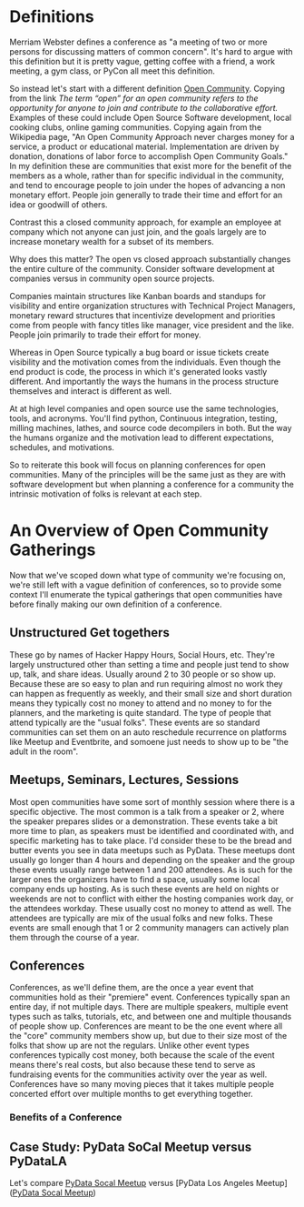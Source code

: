 # Definitions

Merriam Webster defines a conference as "a meeting of two or more persons for discussing matters of
common concern". It's hard to argue with this definition but it is pretty vague, getting
coffee with a friend, a work meeting, a gym class, or PyCon all meet this definition.

So instead let's start with
a different definition [Open Community](https://en.wikiversity.org/wiki/Open_community_approach).
Copying from the link *The term “open” for an open community refers to the opportunity for
anyone to join and contribute to the collaborative effort.* Examples of these could include
Open Source Software development, local cooking clubs, online
gaming communities. Copying again from the Wikipedia page, 
"An Open Community Approach never charges money for a service, a product or educational material.
Implementation are driven by donation, donations of labor force to accomplish Open Community Goals."
In my definition these are communities that exist more for the benefit of the members as a whole,
rather than for specific individual in the community, and tend to encourage people to join
under the hopes of advancing a non monetary effort. People join generally to trade their
time and effort for an idea or goodwill of others.

Contrast this a closed community approach, for example an employee at company which not
anyone can just join, and the goals largely are to increase monetary wealth for a subset of its
members.

Why does this matter? The open vs closed approach substantially changes
the entire culture of the community. Consider software development at companies versus
in community open source projects.

Companies maintain structures like Kanban boards and standups for visibility and entire organization
structures with Technical Project Managers, monetary reward structures that incentivize development and
priorities come from people with fancy titles like manager, vice president and the like. 
People join primarily to trade their effort for money.

Whereas in Open Source typically a bug board or issue tickets create visibility and the motivation
comes from the individuals. Even though the end product is code, the process in which it's generated
looks vastly different. And importantly the ways the humans in the process structure themselves
and interact is different as well.

At at high level companies and open source use the same technologies, tools, and acronyms. You'll
find python, Continuous integration, testing, milling machines, lathes, and source code decompilers
in both. But the way the humans organize and the motivation lead to different expectations,
schedules, and motivations.

So to reiterate this book will focus on planning conferences for open communities.
Many of the principles will be the same just as they are with software development but when planning
a conference for a community the intrinsic motivation of folks is relevant at each step. 

# An Overview of Open Community Gatherings
Now that we've scoped down what type of community we're focusing on,
we're still left with a vague definition of conferences,
so to provide some context I'll enumerate the typical gatherings that open communities have
before finally making our own definition of a conference.

## Unstructured Get togethers
These go by names of Hacker Happy Hours, Social Hours, etc. They're largely unstructured other
than setting a time and people just tend to show up, talk, and share ideas. Usually around 2 to 30
people or so show up. Because these are so easy to plan and run requiring almost no work they can
happen as frequently as weekly, and their small size and short duration means they typically cost
no money to attend and no money to for the planners, and the marketing is quite standard.
The type of people that attend typically are the "usual folks". These events are so standard
 communities can set them on an auto reschedule recurrence on platforms like Meetup
and Eventbrite, and somoene just needs to show up to be "the adult in the room".

## Meetups, Seminars, Lectures, Sessions
Most open communities have some sort of monthly session where there is a specific objective.
The most common is a talk from a speaker or 2, where the speaker prepares slides or a demonstration.
These events take a bit more time to plan, as speakers must be identified and coordinated with,
and specific marketing has to take place. I'd consider these to be the bread and butter events
you see in data meetups such as PyData. These meetups dont usually go longer than 4 hours and
depending on the speaker and the group these events usually range between 1 and 200 attendees.
As is such for the larger ones the organizers have to find a space, usually some local company
ends up hosting. As is such these events are held on nights or weekends are not to conflict
with either the hosting companies work day, or the attendees workday. These usually cost
no money to attend as well. The attendees are typically are mix of the usual folks and new folks.
These events are small enough that 1 or 2 community managers can actively plan them through the course
of a year.

## Conferences
Conferences, as we'll define them, are the once a year event that communities hold as their
"premiere" event. Conferences typically span an entire day, if not multiple days. There are
multiple speakers, multiple event types such as talks, tutorials, etc, and between one and multiple
thousands of people show up. Conferences are meant to be the one event where all the "core"
community members show up, but due to their size most of the folks that show up are not the regulars.
Unlike other event types conferences typically cost money, both because the scale of the event
means there's real costs, but also because these tend to serve as fundraising events for the 
communities activity over the year as well. Conferences have so many moving pieces 
that it takes multiple people concerted effort over multiple months to get everything together.

### Benefits of a Conference


## Case Study: PyData SoCal Meetup versus PyDataLA
Let's compare [PyData Socal Meetup](https://www.meetup.com/PyData-SoCal/events/272879575/)
versus [PyData Los Angeles Meetup]([PyData Socal Meetup](https://www.meetup.com/PyData-SoCal/events/272879575/))

